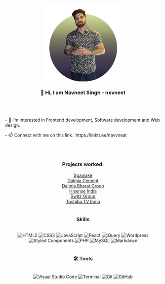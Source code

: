 <!---
navneet-mufc/navneet-mufc is a ✨ special ✨ repository because its `README.md` (this file) appears on your GitHub profile.
You can click the Preview link to take a look at your changes.
--->
<div align="center">
<img src="./random@me.png" width="250px">
<h3 align="center">
  👋 Hi, I am Navneet Singh - nxvneet
</h3>
</div>

#
<br>
<div>
    <p> - 👀 I’m interested in Frontend development, Software development and Web design.</p>
    <p> - 📫 Connect with me on this link : https://linktr.ee/navvneat</p>
  </ul>
</div>
<br>

#

<h3 align="center">
  Projects worked:
</h3>

<div align="center">
  
<a href="www.spawake.in"> Spawake </a>
 <br>
  <a href="www.dalmiacement.com"> Dalmia Cement </a>
   <br>
    <a href="www.dalmiabharat.com"> Dalmia Bharat Group</a>
     <br>
      <a href="www.hisense-india.com"> Hisense India </a>
       <br>
        <a href="https://www.switzgroup.com/"> Switz Group</a>
         <br>
          <a href="https://toshibatv-in.com/"> Toshiba TV India</a>
</div>

#

<h3 align="center">
   Skills
</h3>
<br/>

<div align="center">
  <img alt="HTML5" width="85px" src="https://img.shields.io/badge/HTML5-E34F26?style=for-the-badge&logo=html5&logoColor=white" />
  <img alt="CSS3" width="75px" src="https://img.shields.io/badge/CSS3-1572B6?style=for-the-badge&logo=css3&logoColor=white" />
  <img alt="JavaScript" width="125px" src="https://img.shields.io/badge/JavaScript-F7DF1E?style=for-the-badge&logo=javascript&logoColor=black" />
  <img alt="React" width="86px" src="https://img.shields.io/badge/React-20232A?style=for-the-badge&logo=react&logoColor=61DAFB" />
  <img alt="jQuery" width="90px" src="https://img.shields.io/badge/Jquery-0769AD?style=for-the-badge&logo=Jquery">
  <img alt="Wordpress" width="120px" src="https://img.shields.io/badge/Wordpress-21759B?style=for-the-badge&logo=Wordpress">
  <img alt="Styled Components" width="172px" src="https://img.shields.io/badge/styled--components-DB7093?style=for-the-badge&logo=styled-components&logoColor=white">
  <img alt="PHP" width="70px" src="https://img.shields.io/badge/PHP-777BB4?style=for-the-badge&logo=php&logoColor=white" />
  <img alt="MySQL" width="90px" src="https://img.shields.io/badge/MySQL-00000F?style=for-the-badge&logo=mysql&logoColor=white"/>
  <img alt="Markdown" width="120px" src="https://img.shields.io/badge/Markdown-000000?style=for-the-badge&logo=markdown&logoColor=white"/>
</div>
 
#

<h3 align="center">
  🛠️ Tools
</h3>

<br/>

<div align="center">
  <img alt="Visual Studio Code" width="180px" src="https://img.shields.io/badge/Visual_Studio_Code-0078D4?style=for-the-badge&logo=visual%20studio%20code&logoColor=white" />
  <img alt="Terminal" width="87px" src="https://img.shields.io/badge/Terminal-100000?style=for-the-badge" />
  <img alt="Git" width="61px" src="https://img.shields.io/badge/Git-F05032?style=for-the-badge&logo=git&logoColor=white" />
  <img alt="GitHub" width="87px" src="https://img.shields.io/badge/GitHub-100000?style=for-the-badge&logo=github&logoColor=white" />
</div>
